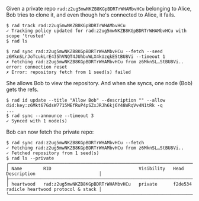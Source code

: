 Given a private repo `rad:z2ug5mwNKZB8KGpBDRTrWHAMbvHCu` belonging to Alice,
Bob tries to clone it, and even though he's connected to Alice, it fails.

``` ~bob
$ rad track rad:z2ug5mwNKZB8KGpBDRTrWHAMbvHCu
✓ Tracking policy updated for rad:z2ug5mwNKZB8KGpBDRTrWHAMbvHCu with scope 'trusted'
$ rad ls
```
``` ~bob (fail)
$ rad sync rad:z2ug5mwNKZB8KGpBDRTrWHAMbvHCu --fetch --seed z6MknSLrJoTcukLrE435hVNQT4JUhbvWLX4kUzqkEStBU8Vi --timeout 1
✗ Fetching rad:z2ug5mwNKZB8KGpBDRTrWHAMbvHCu from z6MknSL…StBU8Vi.. error: connection reset
✗ Error: repository fetch from 1 seed(s) failed
```

She allows Bob to view the repository. And when she syncs, one node (Bob) gets
the refs.

``` ~alice
$ rad id update --title "Allow Bob" --description "" --allow did:key:z6Mkt67GdsW7715MEfRuP4pSZxJRJh6kj6Y48WRqVv4N1tRk -q
...
$ rad sync --announce --timeout 3
✓ Synced with 1 node(s)
```

Bob can now fetch the private repo:

``` ~bob
$ rad sync rad:z2ug5mwNKZB8KGpBDRTrWHAMbvHCu --fetch
✓ Fetching rad:z2ug5mwNKZB8KGpBDRTrWHAMbvHCu from z6MknSL…StBU8Vi..
✓ Fetched repository from 1 seed(s)
$ rad ls --private
╭───────────────────────────────────────────────────────────────────────────────────────────────────────────╮
│ Name        RID                                 Visibility   Head      Description                        │
├───────────────────────────────────────────────────────────────────────────────────────────────────────────┤
│ heartwood   rad:z2ug5mwNKZB8KGpBDRTrWHAMbvHCu   private      f2de534   radicle heartwood protocol & stack │
╰───────────────────────────────────────────────────────────────────────────────────────────────────────────╯
```
